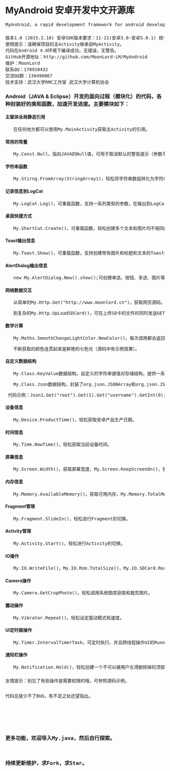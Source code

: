 <H1>MyAndroid 安卓开发中文开源库 </H1>
<pre>MyAndroid, a rapid development framework for android development.</pre>
<H3>   </H3>
<pre>
版本1.0 (2015.2.10) 安卓SDK版本要求：11-21(安卓3.0-安卓5.0.1) 统一编码：UTF-8 代码：5137行 
使用提示：请确保项目的主Activity继承自MyActivity。
代码在Android 4.0环境下编译成功，无错误，无警告。 
GitHub开源地址：http://github.com/MoonLord-LM/MyAndroid 
维护：MoonLord
联系QQ：178910432
交流QQ群：130490067 
技术支持：武汉大学RMC工作室 武汉大学计算机协会
</pre>
<H3>Android（JAVA & Eclipse）开发的面向过程（模块化）的代码，各种封装好的类和函数，加速开发进度。主要模块如下：</H3>
<H4>   </H4>
<H4>主窗体全局静态引用</H4>
<pre>	在任何地方都可以使用My.MainActivity获取主Activity的引用。</pre>
<H4>常用的常量</H4>
<pre>	My.Const.Null，指向JAVA的Null值，可用于取消默认的警告提示（参数不能为Null）。</pre>
<H4>字符串函数</H4>
<pre>	My.Stirng.FromArray(StringArray1)，轻松将字符串数组转化为字符串。</pre>
<H4>记录信息到LogCat</H4>
<pre>	My.LogCat.Log()，可重载函数，支持一系列类型的参数，在输出到LogCat中时还会输出类型。</pre>
<H4>桌面快捷方式</H4>
<pre>	My.ShortCut.Create()，可重载函数，轻松创建多个文本和图片均不相同的安卓桌面图标。</pre>
<H4>Toast输出信息</H4>
<pre>	My.Toast.Show()，可重载函数，支持创建带有图片和标题和文本的Toast提示层。</pre>
<H4>AlertDialog输出信息</H4>
<pre>	new My.AlertDialog.New().show();可创建单选、按钮、多选、图片等各类对话框。</pre>
<H4>网络数据交互</H4>
<pre>	从简单的My.Http.Get("http://www.moonlord.cn")，获取网页源码。</pre>
<pre>	到复杂的My.Http.UpLoadSDCard()，可在上传SD卡的文件的同时发送GET、POST、COOKIE、REFERER参数，并获取响应源码。</pre>
<H4>数学计算</H4>
<pre>	My.Maths.SmoothChangeLightColor.NewColor()，每次调用都会返回一个不同的鲜艳的颜色int值。</pre>
<pre>	不断获取的颜色连贯起来是鲜艳的七色光（源码中有示例效果）。</pre>
<H4>自定义数据结构</H4>
<pre>	My.Class.KeyValue数据结构，自定义的字符串键值对存储结构，提供一系列丰富的增、删、改、查、输出函数。</pre>
<pre>	My.Class.Json数据结构，封装了org.json.JSONArray和org.json.JSONObject，提供更加丰富和便捷的增、删、改、查、输出、转化等功能。</pre>
<pre> 代码示例：Json1.Get("root").Get(1).Get("username").GetInt(0);</pre>
<H4>设备信息</H4>
<pre>	My.Device.ProductTime()，轻松获取安卓产品生产日期。</pre>
<H4>时间信息</H4>
<pre>	My.Time.NowTime()，轻松获取当前设备时间。</pre>
<H4>屏幕信息</H4>
<pre>	My.Screen.Width()，获取屏幕宽度，My.Screen.KeepScreenOn()，使屏幕保持长亮状态。</pre>
<H4>内存信息</H4>
<pre>	My.Memory.AvailableMemory()，获取可用内存，My.Memory.TotalMemory()，获取设备总内存。</pre>
<H4>Fragment管理</H4>
<pre>	My.Fragment.SlideIn()，轻松进行Fragment的切换。</pre>
<H4>Activity管理</H4>
<pre>	My.Activity.Start()，轻松进行Activity的切换。</pre>
<H4>IO操作</H4>
<pre>	My.IO.WriteFile()，My.IO.Rom.TotalSize()，My.IO.SDCard.ReadFile()，IO操作从未如此简单。</pre>
<H4>Camera操作</H4>
<pre>	My.Camera.GetCropPhoto()，轻松调用系统图库获取和裁剪图片。</pre>
<H4>震动操作</H4>
<pre>	My.Vibrator.Repeat()，轻松设定震动模式和速度。</pre>
<H4>UI定时器操作</H4>
<pre>	My.Timer.IntervalTimerTask，可定时执行、并且跨线程操作UI的Runnable扩展类。</pre>
<H4>通知栏操作</H4>
<pre>	My.Notification.Hold()，轻松创建一个不可以被用户左滑删除掉的顶部通知。</pre>
<H3>   </H3>
<pre>友情提示：别忘了有些操作是需要权限的哦，可参照源码示例。<pre>
<pre>代码总是少不了BUG，有不足之处还望指出。<pre>
<H3>   </H3>
<H3>更多功能，欢迎导入My.java，然后自行探索。</H3>
<H3>持续更新维护，求Fork，求Star。</H3>
